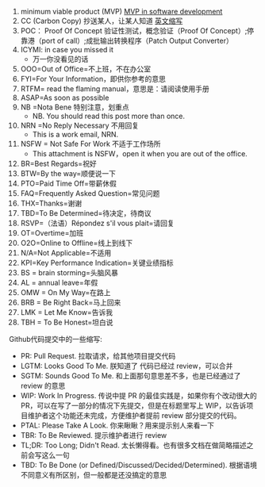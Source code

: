 1. minimum viable product (MVP)
    [MVP in software development](https://blog.teamairship.com/what-is-mvp-in-software-development)
2. CC (Carbon Copy)  抄送某人，让某人知道
    [英文缩写](https://zhuanlan.zhihu.com/p/107340799)
3. POC： Proof Of Concept
	验证性测试，概念验证（Proof Of Concept）;停靠港（port of call）;成批输出转换程序（Patch Output Converter）
4. ICYMI: in case you missed it 
    - 万一你没看见的话
5. OOO=Out of Office=不上班，不在办公室
6. FYI=For Your Information，即供你参考的意思
7. RTFM= read the flaming manual，意思是：请阅读使用手册
8. ASAP=As soon as possible
9. NB =Nota Bene 特别注意，划重点
    - NB. You should read this post more than once.
10. NRN =No Reply Necessary 不用回复
    - This is a work email, NRN.
11. NSFW = Not Safe For Work 不适于工作场所
    - This attachment is NSFW，open it when you are out of the office.
12. BR=Best Regards=祝好
13. BTW=By the way=顺便说一下
14. PTO=Paid Time Off=带薪休假
15. FAQ=Frequently Asked Question=常见问题
16. THX=Thanks=谢谢
17. TBD=To Be Determined=待决定，待商议
18. RSVP=（法语）Répondez s'il vous plait=请回复
19. OT=Overtime=加班
20. O2O=Online to Offline=线上到线下
21. N/A=Not Applicable=不适用
22. KPI=Key Performance Indication=关键业绩指标
23. BS = brain storming=头脑风暴
24. AL = annual leave=年假
25. OMW = On My Way=在路上
26. BRB = Be Right Back=马上回来
27. LMK = Let Me Know=告诉我
28. TBH = To Be Honest=坦白说












Github代码提交中的一些缩写:
- PR: Pull Request. 拉取请求，给其他项目提交代码
- LGTM: Looks Good To Me. 朕知道了 代码已经过 review，可以合并
- SGTM: Sounds Good To Me. 和上面那句意思差不多，也是已经通过了 review 的意思
- WIP: Work In Progress. 传说中提 PR 的最佳实践是，如果你有个改动很大的 PR，可以在写了一部分的情况下先提交，但是在标题里写上 WIP，以告诉项目维护者这个功能还未完成，方便维护者提前 review 部分提交的代码。
- PTAL: Please Take A Look. 你来瞅瞅？用来提示别人来看一下
- TBR: To Be Reviewed. 提示维护者进行 review
- TL;DR: Too Long; Didn't Read. 太长懒得看。也有很多文档在做简略描述之前会写这么一句
- TBD: To Be Done (or Defined/Discussed/Decided/Determined). 根据语境不同意义有所区别，但一般都是还没搞定的意思


